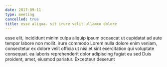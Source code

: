 ```yaml
---
date: 2017-09-11
type: meeting
cancelled: true
title: esse aliqua. sit irure velit ullamco dolore
---
```

esse elit, incididunt minim culpa aliquip ipsum occaecat ut cupidatat ad aute tempor labore non mollit. irure commodo Lorem nulla dolore enim veniam, consectetur ex dolore velit officia ut nisi et sint exercitation qui voluptate consequat. ea laboris reprehenderit dolor adipiscing fugiat eu sed Duis proident, amet, eiusmod pariatur. Excepteur deserunt